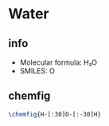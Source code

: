 # Water
<script type="application/ld+json">
{
  "@context":         "https://schema.org",
  "@type":            "MolecularEntity",
  "molecularFormula": "H₂O",
  "smiles":           "O",
  "url":              "https://egonw.github.io/chemfig/water.html"
}
</script>

## info

* Molecular formula: H₂O
* SMILES: O

## chemfig

```latex
\chemfig{H-[:30]O-[:-30]H}
```
